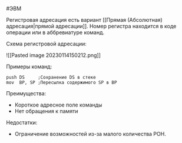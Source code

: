 #ЭВМ 

Регистровая адресация есть вариант [[Прямая (Абсолютная) адресация|прямой адресации]]. Номер регистра находится в коде операции или в аббревиатуре команд.

Схема регистровой адресации:

![[Pasted image 20230114150212.png]]

Примеры команд:

```asmatmel
push DS     ;Сохранение DS в стеке
mov  BP, SP ;Пересылка содержимого SP в ВР
```

Преимущества:
- Короткое адресное поле команды
- Нет обращения к памяти

Недостатки:
- Ограничение возможностей из-за малого количества РОН.